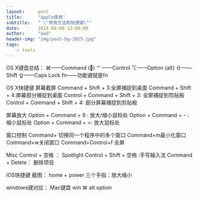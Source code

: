 ```yaml
---
layout:     post
title:      "apple使用"
subtitle:   " \"常用方法和快捷键\""
date:       2014-06-09 12:00:00
author:     "awd"
header-img: "img/post-bg-2015.jpg"
tags:
    - tools
---
```

OS X键盘总结：
⌘——Command ()
⌃ ——Control
⌥——Option (alt)
⇧——Shift
⇪——Caps Lock
fn——功能键就是fn




OS X快捷键
屏幕截屏
Command + Shift + 3:全屏捕捉到桌面
Command + Shift + 4:屏幕部分捕捉到桌面
Control + Command + Shift + 3: 全屏捕捉到剪贴板
Control + Command + Shift + 4: 部分屏幕捕捉到剪贴板

屏幕放大
Option + Command + 8 : 放大/缩小鼠标处
Option + Command + - :  缩小鼠标处
Option + Command + =:  放大鼠标处

窗口控制
Command+`切换同一个程序中的多个窗口
Command+m最小化窗口
Command+w关闭窗口
Command+Control+f 全屏


Misc
Control + 空格 ： Spotlight
Control + Shift + 空格 :手写输入法
Command + Delete： 删除项目



IOS快捷键
截图： home + power
三个手指：放大缩小


windows键对应：	Mac键盘
win				⌘
alt                            	option
